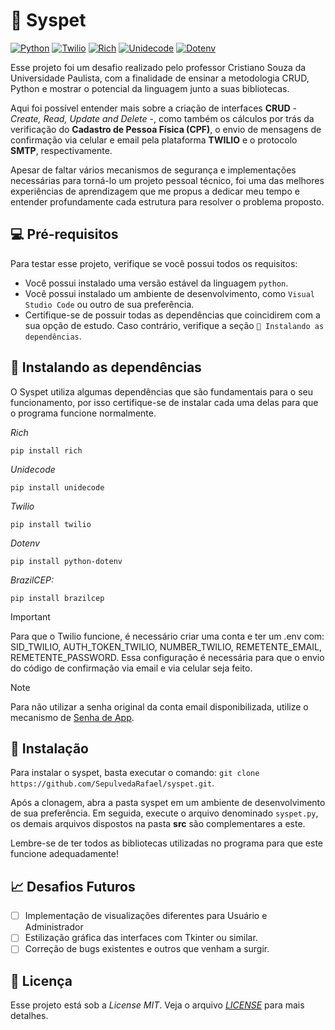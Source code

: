 # 🐶 Syspet

<a href="https://www.python.org/"><img src="https://img.shields.io/badge/PYTHON-000000?style=for-the-badge&logo=python&logoColor=facc56" alt="Python"></a>
<a href="https://www.twilio.com/docs"><img src="https://img.shields.io/badge/TWILIO-000000?style=for-the-badge&logo=twilio&logoColor=f42a43" alt="Twilio"></a>
<a href="https://github.com/Textualize/rich/"><img src="https://img.shields.io/badge/RICH-000000?style=for-the-badge&logo=rich&logoColor=b8ab36" alt="Rich"></a>
<a href="https://pypi.org/project/Unidecode/"><img src="https://img.shields.io/badge/UNIDECODE-000000?style=for-the-badge&logo=unicode&logoColor=5088ea" alt="Unidecode"></a>
<a href="https://ai.google.dev/gemini-api/docs/quickstart?hl=pt-br/"><img src="https://img.shields.io/badge/.ENV-000000?style=for-the-badge&logo=dotenv&logoColor=ebd33c" alt="Dotenv"></a>

Esse projeto foi um desafio realizado pelo professor Cristiano Souza da Universidade Paulista, com a finalidade de ensinar a metodologia CRUD, Python e mostrar o potencial da linguagem junto a suas bibliotecas.

Aqui foi possível entender mais sobre a criação de interfaces **CRUD** - *Create, Read, Update and Delete* -, como também os cálculos por trás da verificação do **Cadastro de Pessoa Física (CPF)**, o envio de mensagens de confirmação via celular e email pela plataforma **TWILIO** e o protocolo **SMTP**, respectivamente.

Apesar de faltar vários mecanismos de segurança e implementações necessárias para torná-lo um projeto pessoal técnico, foi uma das melhores experiências de aprendizagem que me propus a dedicar meu tempo e entender profundamente cada estrutura para resolver o problema proposto.

## 💻 Pré-requisitos
Para testar esse projeto, verifique se você possui todos os requisitos:

- Você possui instalado uma versão estável da linguagem `python`.
- Você possui instalado um ambiente de desenvolvimento, como `Visual Studio Code` ou outro de sua preferência.
- Certifique-se de possuir todas as dependências que coincidirem com a sua opção de estudo. Caso contrário, verifique a seção `🚀 Instalando as dependências`.

## 🚀 Instalando as dependências
O Syspet utiliza algumas dependências que são fundamentais para o seu funcionamento, por isso certifique-se de instalar cada uma delas para que o programa funcione normalmente.

*Rich*
```
pip install rich
```

*Unidecode*
```
pip install unidecode
```

*Twilio*
```
pip install twilio
```

*Dotenv*
```
pip install python-dotenv
```

*BrazilCEP:*
```
pip install brazilcep
```

> [!IMPORTANT]
> Para que o Twilio funcione, é necessário criar uma conta e ter um .env com: SID_TWILIO, AUTH_TOKEN_TWILIO, NUMBER_TWILIO, REMETENTE_EMAIL, REMETENTE_PASSWORD. Essa configuração é necessária para que o envio do código de confirmação via email e via celular seja feito.

> [!NOTE]
> Para não utilizar a senha original da conta email disponibilizada, utilize o mecanismo de [Senha de App](https://support.google.com/accounts/answer/185833?hl=pt-BR).

## 📱 Instalação
Para instalar o syspet, basta executar o comando: `git clone https://github.com/SepulvedaRafael/syspet.git`.

Após a clonagem, abra a pasta syspet em um ambiente de desenvolvimento de sua preferência. Em seguida, execute o arquivo denominado `syspet.py`, os demais arquivos dispostos na pasta **src** são complementares a este.

Lembre-se de ter todos as bibliotecas utilizadas no programa para que este funcione adequadamente!

## 📈 Desafios Futuros
- [ ] Implementação de visualizações diferentes para Usuário e Administrador
- [ ] Estilização gráfica das interfaces com Tkinter ou similar.
- [ ] Correção de bugs existentes e outros que venham a surgir.

## 📝 Licença
Esse projeto está sob a *License MIT*. Veja o arquivo *[LICENSE](LICENSE.md)* para mais detalhes.